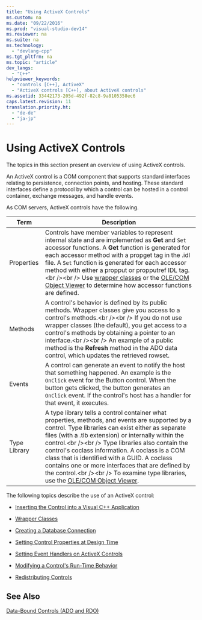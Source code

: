 ```yaml
---
title: "Using ActiveX Controls"
ms.custom: na
ms.date: "09/22/2016"
ms.prod: "visual-studio-dev14"
ms.reviewer: na
ms.suite: na
ms.technology: 
  - "devlang-cpp"
ms.tgt_pltfrm: na
ms.topic: "article"
dev_langs: 
  - "C++"
helpviewer_keywords: 
  - "controls [C++], ActiveX"
  - "ActiveX controls [C++], about ActiveX controls"
ms.assetid: 33442173-205d-492f-82c8-9a8105358ec6
caps.latest.revision: 11
translation.priority.ht: 
  - "de-de"
  - "ja-jp"
---
```

# Using ActiveX Controls
The topics in this section present an overview of using ActiveX controls.  
  
 An ActiveX control is a COM component that supports standard interfaces relating to persistence, connection points, and hosting. These standard interfaces define a protocol by which a control can be hosted in a control container, exchange messages, and handle events.  
  
 As COM servers, ActiveX controls have the following.  
  
|Term|Description|  
|----------|-----------------|  
|Properties|Controls have member variables to represent internal state and are implemented as **Get** and `Set` accessor functions. A **Get** function is generated for each accessor method with a propget tag in the .idl file. A `Set` function is generated for each accessor method with either a propput or propputref IDL tag.\<br />\<br /> Use [wrapper classes](../vs140/wrapper-classes.md) or the [OLE/COM Object Viewer](../vs140/using-the-ole-com-object-viewer.md) to determine how accessor functions are defined.|  
|Methods|A control's behavior is defined by its public methods. Wrapper classes give you access to a control's methods.\<br />\<br /> If you do not use wrapper classes (the default), you get access to a control's methods by obtaining a pointer to an interface.\<br />\<br /> An example of a public method is the **Refresh** method in the ADO data control, which updates the retrieved rowset.|  
|Events|A control can generate an event to notify the host that something happened. An example is the `OnClick` event for the Button control. When the button gets clicked, the button generates an `OnClick` event. If the control's host has a handler for that event, it executes.|  
|Type Library|A type library tells a control container what properties, methods, and events are supported by a control. Type libraries can exist either as separate files (with a .tlb extension) or internally within the control.\<br />\<br /> Type libraries also contain the control's coclass information. A coclass is a COM class that is identified with a GUID. A coclass contains one or more interfaces that are defined by the control.\<br />\<br /> To examine type libraries, use the [OLE/COM Object Viewer](../vs140/using-the-ole-com-object-viewer.md).|  
  
 The following topics describe the use of an ActiveX control:  
  
-   [Inserting the Control into a Visual C++ Application](../vs140/inserting-the-control-into-a-visual-c---application.md)  
  
-   [Wrapper Classes](../vs140/wrapper-classes.md)  
  
-   [Creating a Database Connection](../vs140/creating-database-connections.md)  
  
-   [Setting Control Properties at Design Time](../vs140/setting-control-properties-at-design-time.md)  
  
-   [Setting Event Handlers on ActiveX Controls](../vs140/setting-event-handlers-on-activex-controls.md)  
  
-   [Modifying a Control's Run-Time Behavior](../vs140/modifying-a-control-s-run-time-behavior.md)  
  
-   [Redistributing Controls](../vs140/redistributing-controls.md)  
  
## See Also  
 [Data-Bound Controls (ADO and RDO)](../vs140/data-bound-controls--ado-and-rdo-.md)
